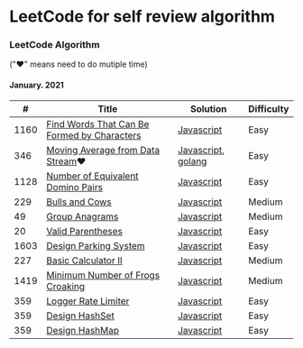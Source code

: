 
LeetCode for self review algorithm
========

### LeetCode Algorithm

("&hearts;" means need to do mutiple time)

#### January. 2021

| # | Title | Solution | Difficulty |
|---| ----- | -------- | ---------- |
|1160|[Find Words That Can Be Formed by Characters](https://leetcode.com/problems/find-words-that-can-be-formed-by-characters/)| [Javascript](./algorithms/JS/findWordsThatCanBeFormedbyCharacters/findWordsThatCanBeFormedbyCharacters.js) |Easy|
|346|[Moving Average from Data Stream](https://leetcode.com/problems/moving-average-from-data-stream/)&hearts;| [Javascript](./algorithms/JS/movingAverageFromDataStream/movingAverageFromDataStream.js), [golang](./algorithms/golang/movingAverageFromDataStream/movingAverageFromDataStream.go)|Easy|
|1128|[Number of Equivalent Domino Pairs](https://leetcode.com/problems/number-of-equivalent-domino-pairs/)| [Javascript](./algorithms/JS/numberOfEquivalentDominoPairs/numberOfEquivalentDominoPairs.js) |Easy|
|229|[Bulls and Cows](https://leetcode.com/problems/bulls-and-cows/)| [Javascript](./algorithms/JS/bullsAndCows/bullsAndCows.js) |Medium|
|49|[Group Anagrams](https://leetcode.com/problems/group-anagrams/)| [Javascript](./algorithms/JS/groupAnagrams/groupAnagrams.js) |Medium|
|20|[Valid Parentheses](https://leetcode.com/problems/valid-parentheses/)| [Javascript](./algorithms/JS/validParentheses/validParentheses.js) |Easy|
|1603|[Design Parking System](https://leetcode.com/problems/design-parking-system/)| [Javascript](./algorithms/JS/designParkingSystem/designParkingSystem.js) |Easy|
|227|[Basic Calculator II](https://leetcode.com/problems/basic-calculator-ii/)| [Javascript](./algorithms/JS/basciCalculatorII/basciCalculatorII.js) |Medium|
|1419|[Minimum Number of Frogs Croaking](https://leetcode.com/problems/minimum-number-of-frogs-croaking/)| [Javascript](./algorithms/JS/minimumNumberofFrogsCroaking/minimumNumberofFrogsCroaking.js) |Medium|
|359|[Logger Rate Limiter](https://leetcode.com/problems/logger-rate-limiter/)| [Javascript](./algorithms/JS/loggerRateLimiter/loggerRateLimiter.js) |Easy|
|359|[Design HashSet](https://leetcode.com/problems/design-hashset/)| [Javascript](./algorithms/JS/designHashSet/designHashSet.js) |Easy|
|359|[Design HashMap](https://leetcode.com/problems/design-hashmap/)| [Javascript](./algorithms/JS/design-hashmap/design-hashmap.js) |Easy|